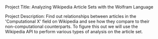 Project Title: Analyzing Wikipedia Article Sets with the Wolfram Language

Project Description: Find out relationships between articles in the 'Computational X' field on Wikipedia and see how they compare to their non-computational counterparts. To figure this out we will use the Wikipedia API to perform various types of analysis on the article set.